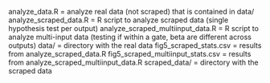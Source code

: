 analyze_data.R = analyze real data (not scraped) that is contained in data/
analyze_scraped_data.R = R script to analyze scraped data (single hypothesis test per output)
analyze_scraped_multiinput_data.R = R script to analyze multi-input data (testing if within a gate, beta are different across outputs)
data/ = directory with the real data
fig5_scraped_stats.csv = results from analyze_scraped_data.R
fig5_scraped_multiinput_stats.csv = results from analyze_scraped_multiinput_data.R
scraped_data/ = directory with the scraped data